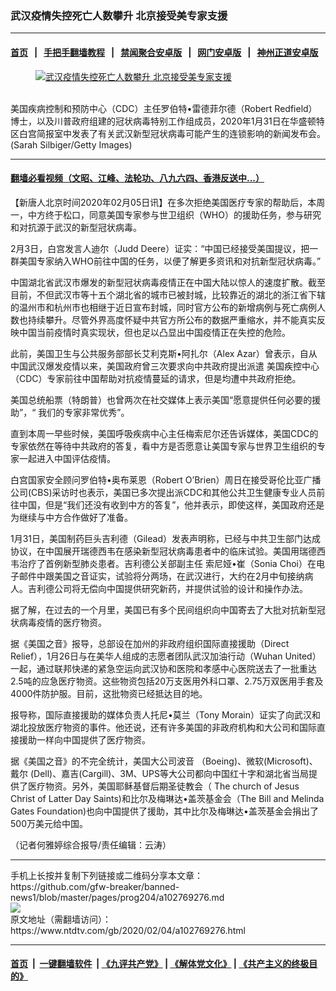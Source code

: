 ### 武汉疫情失控死亡人数攀升 北京接受美专家支援
------------------------

#### [首页](https://github.com/gfw-breaker/banned-news1/blob/master/README.md) &nbsp;&nbsp;|&nbsp;&nbsp; [手把手翻墙教程](https://github.com/gfw-breaker/guides/wiki) &nbsp;&nbsp;|&nbsp;&nbsp; [禁闻聚合安卓版](https://github.com/gfw-breaker/bn-android) &nbsp;&nbsp;|&nbsp;&nbsp; [网门安卓版](https://github.com/oGate2/oGate) &nbsp;&nbsp;|&nbsp;&nbsp; [神州正道安卓版](https://github.com/SzzdOgate/update) 



<div><div class="featured_image">
 <a href="https://i.ntdtv.com/assets/uploads/2020/02/GettyImages-1197857375-1.jpg" target="_blank">
  <figure>
   <img alt="武汉疫情失控死亡人数攀升 北京接受美专家支援" src="https://i.ntdtv.com/assets/uploads/2020/02/GettyImages-1197857375-1-800x450.jpg"/>
  </figure><br/>
 </a>
 <span class="caption">
  美国疾病控制和预防中心（CDC）主任罗伯特•雷德菲尔德（Robert Redfield）博士，以及川普政府组建的冠状病毒特别工作组成员，2020年1月31日在华盛顿特区白宫简报室中发表了有关武汉新型冠状病毒可能产生的连锁影响的新闻发布会。(Sarah Silbiger/Getty Images)
 </span>
</div>
</div><hr/>

#### [翻墙必看视频（文昭、江峰、法轮功、八九六四、香港反送中...）](https://github.com/gfw-breaker/banned-news1/blob/master/pages/link3.md)

<div><div class="post_content" itemprop="articleBody">
 <p>
  【新唐人北京时间2020年02月05日讯】在多次拒绝美国医疗专家的帮助后，本周一，中方终于松口，同意美国专家参与世卫组织（WHO）的援助任务，参与研究和对抗源于武汉的新型冠状病毒。
 </p>
 <p>
  2月3日，白宫发言人迪尔（Judd Deere）证实：“中国已经接受美国提议，把一群美国专家纳入WHO前往中国的任务，以便了解更多资讯和对抗新型冠状病毒。”
 </p>
 <p>
  中国湖北省武汉市爆发的新型冠状病毒疫情正在中国大陆以惊人的速度扩散。截至目前，不但武汉市等十五个湖北省的城市已被封城，比较靠近的湖北的浙江省下辖的温州市和杭州市也相继于近日宣布封城，同时官方公布的新增病例与死亡病例人数也持续攀升。尽管外界高度怀疑中共官方所公布的数据严重缩水，并不能真实反映中国当前疫情时真实现状，但也足以凸显出中国疫情正在失控的危险。
 </p>
 <p>
  此前，美国卫生与公共服务部部长艾利克斯•阿扎尔（Alex Azar）曾表示，自从中国武汉爆发疫情以来，美国政府曾三次要求向中共政府提出派遣
  <ok href="https://www.ntdtv.com/gb/美国疾控中心.htm">
   美国疾控中心
  </ok>
  （CDC）专家前往中国帮助对抗疫情蔓延的请求，但是均遭中共政府拒绝。
 </p>
 <p>
  美国总统船票（特朗普）也曾两次在社交媒体上表示美国“愿意提供任何必要的援助”，“ 我们的专家非常优秀”。
 </p>
 <p>
  直到本周一早些时候，美国呼吸疾病中心主任梅索尼尔还告诉媒体，美国CDC的专家依然在等待中共政府的答复，看中方是否愿意让美国专家与世界卫生组织的专家一起进入中国评估疫情。
 </p>
 <p>
  白宫国家安全顾问罗伯特•奥布莱恩（Robert O’Brien）周日在接受哥伦比亚广播公司(CBS)采访时也表示，美国已多次提出派CDC和其他公共卫生健康专业人员前往中国，但是“我们还没有收到中方的答复”，他并表示，即使这样，美国政府还是为继续与中方合作做好了准备。
 </p>
 <p>
  1月31日，美国制药巨头吉利德（Gilead）发表声明称，已经与中共卫生部门达成协议，在中国展开瑞德西韦在感染新型冠状病毒患者中的临床试验。美国用瑞德西韦治疗了首例新型肺炎患者。吉利德公关部副主任 索尼娅•崔（Sonia Choi）在电子邮件中跟美国之音证实，试验将分两场，在武汉进行，大约在2月中旬接纳病人。吉利德公司将无偿向中国提供研究新药，并提供试验的设计和操作办法。
 </p>
 <p>
  据了解，在过去的一个月里，美国已有多个民间组织向中国寄去了大批对抗新型冠状病毒疫情的医疗物资。
 </p>
 <p>
  据《美国之音》报导，总部设在加州的非政府组织国际直接援助（Direct Relief），1月26日与在美华人组成的志愿者团队武汉加油行动（Wuhan United）一起，通过联邦快递的紧急空运向武汉协和医院和孝感中心医院送去了一批重达2.5吨的应急医疗物资。这些物资包括20万支医用外科口罩、2.75万双医用手套及4000件防护服。目前，这批物资已经抵达目的地。
 </p>
 <p>
  报导称，国际直接援助的媒体负责人托尼•莫兰（Tony Morain）证实了向武汉和湖北投放医疗物资的事件。他还说，还有许多美国的非政府机构和大公司和国际直接援助一样向中国提供了医疗物资。
 </p>
 <p>
  据《美国之音》的不完全统计，美国大公司波音 （Boeing)、微软(Microsoft)、戴尔 (Dell)、嘉吉(Cargill)、3M、UPS等大公司都向中国红十字和湖北省当局提供了医疗物资。另外，美国耶稣基督后期圣徒教会（ The church of Jesus Christ of Latter Day Saints)和比尔及梅琳达•盖茨基金会（The Bill and Melinda Gates Foundation)也向中国提供了援助，其中比尔及梅琳达•盖茨基金会捐出了500万美元给中国。
 </p>
 <p>
  （记者何雅婷综合报导/责任编辑：云涛）
 </p>
 <div class="single_ad">
 </div>
</div>
</div>
<hr/>
手机上长按并复制下列链接或二维码分享本文章：<br/>
https://github.com/gfw-breaker/banned-news1/blob/master/pages/prog204/a102769276.md <br/>
<a href='https://github.com/gfw-breaker/banned-news1/blob/master/pages/prog204/a102769276.md'><img src='https://github.com/gfw-breaker/banned-news1/blob/master/pages/prog204/a102769276.md.png'/></a> <br/>
原文地址（需翻墙访问）：https://www.ntdtv.com/gb/2020/02/04/a102769276.html


------------------------
#### [首页](https://github.com/gfw-breaker/banned-news1/blob/master/README.md) &nbsp;|&nbsp; [一键翻墙软件](https://github.com/gfw-breaker/nogfw/blob/master/README.md) &nbsp;| [《九评共产党》](https://github.com/gfw-breaker/9ping.md/blob/master/README.md#九评之一评共产党是什么) | [《解体党文化》](https://github.com/gfw-breaker/jtdwh.md/blob/master/README.md) | [《共产主义的终极目的》](https://github.com/gfw-breaker/gczydzjmd.md/blob/master/README.md)


<img src='http://gfw-breaker.win/banned-news/pages/prog204/a102769276.md' width='0px' height='0px'/>
